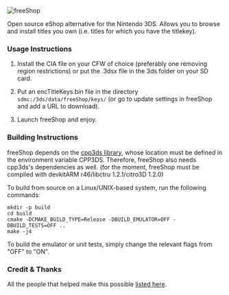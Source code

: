 ![freeShop](https://notabug.org/evi/freeShop/raw/master/res/app/banner.png)

Open source eShop alternative for the Nintendo 3DS. Allows you to browse and install titles you own (i.e. titles for which you have the titlekey).

### Usage Instructions

1. Install the CIA file on your CFW of choice (preferably one removing region restrictions) or put the .3dsx file in the 3ds folder on your SD card.

2. Put an encTitleKeys.bin file in the directory `sdmc:/3ds/data/freeShop/keys/` (or go to update settings in freeShop and add a URL to download).

3. Launch freeShop and enjoy.

### Building Instructions

freeShop depends on the [cpp3ds library](https://github.com/Naxann/cpp3ds), whose location must be defined
in the environment variable CPP3DS. Therefore, freeShop also needs cpp3ds's
dependencies as well. (for the moment, freeShop must be compiled with devkitARM r46/libctru 1.2.1/citro3D 1.2.0)

To build from source on a Linux/UNIX-based system, run the following commands:

	mkdir -p build
	cd build
	cmake -DCMAKE_BUILD_TYPE=Release -DBUILD_EMULATOR=OFF -DBUILD_TESTS=OFF ..
	make -j4

To build the emulator or unit tests, simply change the relevant flags from "OFF" to "ON".

### Credit & Thanks

All the people that helped make this possible [listed here](https://notabug.org/evi/freeShop/src/master/CREDITS.md).
